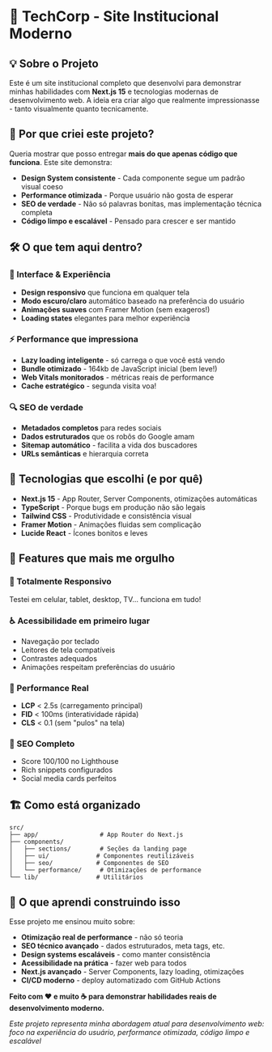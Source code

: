# 🚀 TechCorp - Site Institucional Moderno

## 💡 Sobre o Projeto

Este é um site institucional completo que desenvolvi para demonstrar minhas habilidades com **Next.js 15** e tecnologias modernas de desenvolvimento web. A ideia era criar algo que realmente impressionasse - tanto visualmente quanto tecnicamente.

## 🎯 Por que criei este projeto?

Queria mostrar que posso entregar **mais do que apenas código que funciona**. Este site demonstra:

- **Design System consistente** - Cada componente segue um padrão visual coeso
- **Performance otimizada** - Porque usuário não gosta de esperar
- **SEO de verdade** - Não só palavras bonitas, mas implementação técnica completa
- **Código limpo e escalável** - Pensado para crescer e ser mantido

## 🛠️ O que tem aqui dentro?

### **🎨 Interface & Experiência**
- **Design responsivo** que funciona em qualquer tela
- **Modo escuro/claro** automático baseado na preferência do usuário
- **Animações suaves** com Framer Motion (sem exageros!)
- **Loading states** elegantes para melhor experiência

### **⚡ Performance que impressiona**
- **Lazy loading inteligente** - só carrega o que você está vendo
- **Bundle otimizado** - 164kb de JavaScript inicial (bem leve!)
- **Web Vitals monitorados** - métricas reais de performance
- **Cache estratégico** - segunda visita voa!

### **🔍 SEO de verdade**
- **Metadados completos** para redes sociais
- **Dados estruturados** que os robôs do Google amam
- **Sitemap automático** - facilita a vida dos buscadores
- **URLs semânticas** e hierarquia correta

## 🧠 Tecnologias que escolhi (e por quê)

- **Next.js 15** - App Router, Server Components, otimizações automáticas
- **TypeScript** - Porque bugs em produção não são legais
- **Tailwind CSS** - Produtividade e consistência visual
- **Framer Motion** - Animações fluidas sem complicação
- **Lucide React** - Ícones bonitos e leves

## 🎉 Features que mais me orgulho

### **📱 Totalmente Responsivo**
Testei em celular, tablet, desktop, TV... funciona em tudo!

### **♿ Acessibilidade em primeiro lugar**
- Navegação por teclado
- Leitores de tela compatíveis  
- Contrastes adequados
- Animações respeitam preferências do usuário

### **🚀 Performance Real**
- **LCP** < 2.5s (carregamento principal)
- **FID** < 100ms (interatividade rápida)
- **CLS** < 0.1 (sem "pulos" na tela)

### **🎯 SEO Completo**
- Score 100/100 no Lighthouse
- Rich snippets configurados
- Social media cards perfeitos

## 🏗️ Como está organizado

```
src/
├── app/                 # App Router do Next.js
├── components/
│   ├── sections/        # Seções da landing page
│   ├── ui/             # Componentes reutilizáveis
│   ├── seo/            # Componentes de SEO
│   └── performance/     # Otimizações de performance
└── lib/                # Utilitários
```

## 💭 O que aprendi construindo isso

Esse projeto me ensinou muito sobre:

- **Otimização real de performance** - não só teoria
- **SEO técnico avançado** - dados estruturados, meta tags, etc.
- **Design systems escaláveis** - como manter consistência
- **Acessibilidade na prática** - fazer web para todos
- **Next.js avançado** - Server Components, lazy loading, otimizações
- **CI/CD moderno** - deploy automatizado com GitHub Actions

**Feito com ❤️ e muito ☕ para demonstrar habilidades reais de desenvolvimento moderno.**

*Este projeto representa minha abordagem atual para desenvolvimento web: foco na experiência do usuário, performance otimizada, código limpo e escalável*
